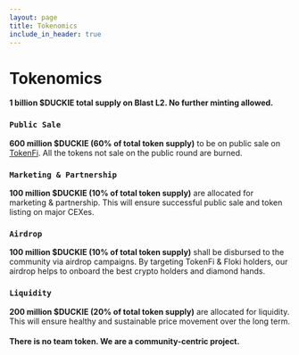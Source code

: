 ```yaml
---
layout: page
title: Tokenomics
include_in_header: true
---
```


# Tokenomics
**1 billion $DUCKIE total supply on Blast L2. No further minting allowed.**

### `Public Sale`
**600 million $DUCKIE (60% of total token supply)** to be on public sale on [TokenFi](https://tokenfi.com). All the tokens not sale on the public round are burned.

### `Marketing & Partnership`
**100 million $DUCKIE (10% of total token supply)** are allocated for marketing & partnership. This will ensure successful public sale and token listing on major CEXes.

### `Airdrop`
**100 million $DUCKIE (10% of total token supply)** shall be disbursed to the community via airdrop campaigns. By targeting TokenFi & Floki holders, our airdrop helps to onboard the best crypto holders and diamond hands.

### `Liquidity`
**200 million $DUCKIE (20% of total token supply)** are allocated for liquidity. This will ensure healthy and sustainable price movement over the long term.

#### There is no team token. We are a community-centric project.
